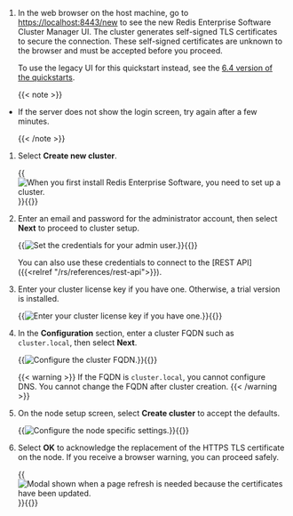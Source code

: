 1. In the web browser on the host machine, go to [https://localhost:8443/new](https://localhost:8443/new) to see
the new Redis Enterprise Software Cluster Manager UI. The cluster generates self-signed TLS certificates to secure the connection.  These self-signed certificates are unknown to the browser and must be accepted before you proceed.

    To use the legacy UI for this quickstart instead, see the [6.4 version of the quickstarts](https://docs.redis.com/6.4/rs/installing-upgrading/quickstarts/).

    {{< note >}}
- If the server does not show the login screen, try again after a few minutes.

    {{< /note >}}

1. Select **Create new cluster**.

    {{<image filename="images/rs/screenshots/cluster/setup/create-cluster.png" alt="When you first install Redis Enterprise Software, you need to set up a cluster." >}}{{</image>}}

2. Enter an email and password for the administrator account, then select **Next** to proceed to cluster setup.

    {{<image filename="images/rs/screenshots/cluster/setup/admin-credentials.png" alt="Set the credentials for your admin user." >}}{{</image>}}

    You can also use these credentials to connect to the [REST API]({{<relref "/rs/references/rest-api">}}).

3. Enter your cluster license key if you have one. Otherwise, a trial version is installed.

    {{<image filename="images/rs/screenshots/cluster/setup/cluster-license-key.png" alt="Enter your cluster license key if you have one." >}}{{</image>}}

4. In the **Configuration** section, enter a cluster FQDN such as `cluster.local`, then select **Next**.

    {{<image filename="images/rs/screenshots/cluster/setup/config-cluster.png" alt="Configure the cluster FQDN." >}}{{</image>}}

    {{< warning >}}
If the FQDN is `cluster.local`, you cannot configure DNS. You cannot change the FQDN after cluster creation.
    {{< /warning >}}

1. On the node setup screen, select **Create cluster** to accept the defaults.

    {{<image filename="images/rs/screenshots/cluster/setup/node-settings.png" alt="Configure the node specific settings." >}}{{</image>}}

6. Select **OK** to acknowledge the replacement of the HTTPS TLS certificate on the node.  If you receive a browser warning, you can proceed safely.

    {{<image filename="images/rs/screenshots/cluster/setup/https-page-refresh-modal.png" alt="Modal shown when a page refresh is needed because the certificates have been updated." >}}{{</image>}}
